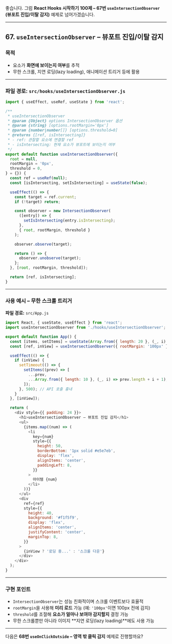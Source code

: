좋습니다.
그럼 **React Hooks 시작하기 100제 – 67번 `useIntersectionObserver` (뷰포트 진입/이탈 감지)** 예제로 넘어가겠습니다.

---

## 67. `useIntersectionObserver` – 뷰포트 진입/이탈 감지

### 목적

* 요소가 **화면에 보이는지 여부**를 추적
* 무한 스크롤, 지연 로딩(lazy loading), 애니메이션 트리거 등에 활용

---

### 파일 경로: `src/hooks/useIntersectionObserver.js`

```javascript
import { useEffect, useRef, useState } from 'react';

/**
 * useIntersectionObserver
 * @param {Object} options IntersectionObserver 옵션
 * @param {string} [options.rootMargin='0px']
 * @param {number|number[]} [options.threshold=0]
 * @returns {[ref, isIntersecting]} 
 * - ref: 관찰할 요소에 연결할 ref
 * - isIntersecting: 현재 요소가 뷰포트에 보이는지 여부
 */
export default function useIntersectionObserver({
  root = null,
  rootMargin = '0px',
  threshold = 0,
} = {}) {
  const ref = useRef(null);
  const [isIntersecting, setIsIntersecting] = useState(false);

  useEffect(() => {
    const target = ref.current;
    if (!target) return;

    const observer = new IntersectionObserver(
      ([entry]) => {
        setIsIntersecting(entry.isIntersecting);
      },
      { root, rootMargin, threshold }
    );

    observer.observe(target);

    return () => {
      observer.unobserve(target);
    };
  }, [root, rootMargin, threshold]);

  return [ref, isIntersecting];
}
```

---

### 사용 예시 – 무한 스크롤 트리거

**파일 경로:** `src/App.js`

```javascript
import React, { useState, useEffect } from 'react';
import useIntersectionObserver from './hooks/useIntersectionObserver';

export default function App() {
  const [items, setItems] = useState(Array.from({ length: 20 }, (_, i) => i + 1));
  const [ref, inView] = useIntersectionObserver({ rootMargin: '100px' });

  useEffect(() => {
    if (inView) {
      setTimeout(() => {
        setItems((prev) => [
          ...prev,
          ...Array.from({ length: 10 }, (_, i) => prev.length + i + 1),
        ]);
      }, 500); // API 호출 흉내
    }
  }, [inView]);

  return (
    <div style={{ padding: 24 }}>
      <h1>useIntersectionObserver – 뷰포트 진입 감지</h1>
      <ul>
        {items.map((num) => (
          <li
            key={num}
            style={{
              height: 50,
              borderBottom: '1px solid #e5e7eb',
              display: 'flex',
              alignItems: 'center',
              paddingLeft: 8,
            }}
          >
            아이템 {num}
          </li>
        ))}
      </ul>
      <div
        ref={ref}
        style={{
          height: 40,
          background: '#f1f5f9',
          display: 'flex',
          alignItems: 'center',
          justifyContent: 'center',
          marginTop: 8,
        }}
      >
        {inView ? '로딩 중...' : '스크롤 다운'}
      </div>
    </div>
  );
}
```

---

### 구현 포인트

* `IntersectionObserver`는 성능 친화적이며 스크롤 이벤트보다 효율적
* `rootMargin`을 사용해 **미리 로드** 가능 (예: `'100px'`이면 100px 전에 감지)
* `threshold`를 조절해 **요소가 얼마나 보여야 감지할지** 결정 가능
* 무한 스크롤뿐만 아니라 이미지 \*\*지연 로딩(lazy loading)\*\*에도 사용 가능

---

다음은 **68번 `useOnClickOutside` – 영역 밖 클릭 감지** 예제로 진행할까요?
